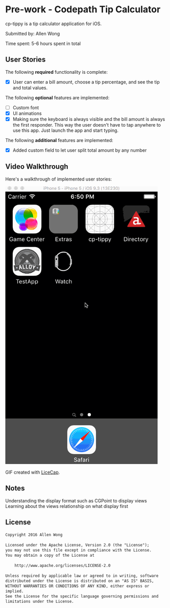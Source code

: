 # Pre-work - Codepath Tip Calculator

cp-tippy is a tip calculator application for iOS.

Submitted by: Allen Wong

Time spent: 5-6 hours spent in total

## User Stories

The following **required** functionality is complete:
* [X] User can enter a bill amount, choose a tip percentage, and see the tip and total values.

The following **optional** features are implemented:
* [ ] Custom font
* [X] UI animations
* [X] Making sure the keyboard is always visible and the bill amount is always the first responder. This way the user doesn't have to tap anywhere to use this app. Just launch the app and start typing.

The following **additional** features are implemented:

- [X] Added custom field to let user split total amount by any number

## Video Walkthrough 

Here's a walkthrough of implemented user stories:

![Walkthrough](https://github.com/allencwwong/tip-app/blob/master/tip%20calc%20demo.gif)

GIF created with [LiceCap](http://www.cockos.com/licecap/).

## Notes

Understanding the display format such as CGPoint to display views
Learning about the views relationship on what display first 

## License

    Copyright 2016 Allen Wong

    Licensed under the Apache License, Version 2.0 (the "License");
    you may not use this file except in compliance with the License.
    You may obtain a copy of the License at

        http://www.apache.org/licenses/LICENSE-2.0

    Unless required by applicable law or agreed to in writing, software
    distributed under the License is distributed on an "AS IS" BASIS,
    WITHOUT WARRANTIES OR CONDITIONS OF ANY KIND, either express or implied.
    See the License for the specific language governing permissions and
    limitations under the License.